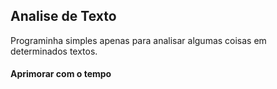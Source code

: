 ## Analise de Texto

<p>Programinha simples apenas para analisar algumas coisas em determinados textos.</p>

#### Aprimorar com o tempo
